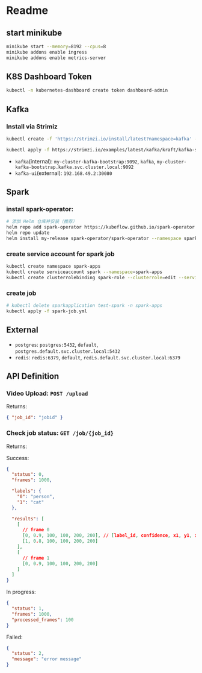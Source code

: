 # Readme

## start minikube

```sh
minikube start --memory=8192 --cpus=8
minikube addons enable ingress
minikube addons enable metrics-server
```

## K8S Dashboard Token

```sh
kubectl -n kubernetes-dashboard create token dashboard-admin
```

## Kafka

### Install via Strimiz

```sh
kubectl create -f 'https://strimzi.io/install/latest?namespace=kafka' -n kafka

kubectl apply -f https://strimzi.io/examples/latest/kafka/kraft/kafka-single-node.yaml -n kafka
```

- `kafka`(internal): `my-cluster-kafka-bootstrap:9092`, `kafka`, `my-cluster-kafka-bootstrap.kafka.svc.cluster.local:9092`
- `kafka-ui`(external): `192.168.49.2:30080`

## Spark

### install spark-operator:

```sh
# 添加 Helm 仓库并安装（推荐）
helm repo add spark-operator https://kubeflow.github.io/spark-operator
helm repo update
helm install my-release spark-operator/spark-operator --namespace spark-operator --create-namespace --set webhook.enable=true --set "spark.jobNamespaces={spark-apps}" --wait
```

### create service account for spark job

```sh
kubectl create namespace spark-apps
kubectl create serviceaccount spark --namespace=spark-apps
kubectl create clusterrolebinding spark-role --clusterrole=edit --serviceaccount=spark-apps:spark --namespace=spark-apps
```

### create job

```sh
# kubectl delete sparkapplication test-spark -n spark-apps
kubectl apply -f spark-job.yml
```

## External

- `postgres`: `postgres:5432`, `default`, `postgres.default.svc.cluster.local:5432`
- `redis`: `redis:6379`, `default`, `redis.default.svc.cluster.local:6379`

## API Definition

### Video Upload: `POST /upload`

Returns:

```json
{ "job_id": "jobid" }
```

### Check job status: `GET /job/{job_id}`

Returns:

Success:

```json
{
  "status": 0,
  "frames": 1000,

  "labels": {
    "0": "person",
    "1": "cat"
  },

  "results": [
    [
      // frame 0
      [0, 0.9, 100, 100, 200, 200], // [label_id, confidence, x1, y1, x2, y2]
      [1, 0.8, 100, 100, 200, 200]
    ],
    [
      // frame 1
      [0, 0.9, 100, 100, 200, 200]
    ]
  ]
}
```

In progress:

```json
{
  "status": 1,
  "frames": 1000,
  "processed_frames": 100
}
```

Failed:

```json
{
  "status": 2,
  "message": "error message"
}
```
